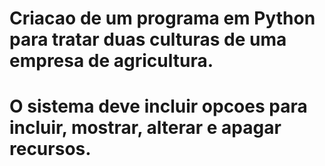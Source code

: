 # Criacao de um programa em Python para tratar duas culturas de uma empresa de agricultura.
# O sistema deve incluir opcoes para incluir, mostrar, alterar e apagar recursos.
